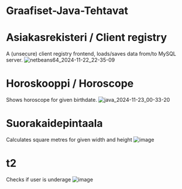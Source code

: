 # Graafiset-Java-Tehtavat
 
# Asiakasrekisteri / Client registry
A (unsecure) client registry frontend, loads/saves data from/to MySQL server.
![netbeans64_2024-11-22_22-35-09](https://github.com/user-attachments/assets/4523bcba-37ae-4661-b92e-a9c0c5c94697)

# Horoskooppi / Horoscope
Shows horoscope for given birthdate.
![java_2024-11-23_00-33-20](https://github.com/user-attachments/assets/65188cc8-75bb-4752-8bd6-a44d39afacdb)

# Suorakaidepintaala
Calculates square metres for given width and height
![image](https://github.com/user-attachments/assets/1c5ede3c-72ae-44e5-bd09-e144f68e4169)

# t2
Checks if user is underage
![image](https://github.com/user-attachments/assets/27c3e96d-9397-4a3d-8189-851af6c410e3)
